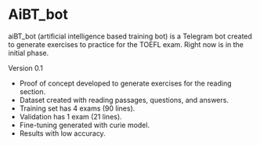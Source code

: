 # AiBT_bot

aiBT_bot (artificial intelligence based training bot) is a Telegram bot created to generate exercises to practice for the TOEFL exam. Right now is in the initial phase.

Version 0.1
- Proof of concept developed to generate exercises for the reading section.
- Dataset created with reading passages, questions, and answers.
- Training set has 4 exams (90 lines).
- Validation has 1 exam (21 lines).
- Fine-tuning generated with curie model.
- Results with low accuracy.